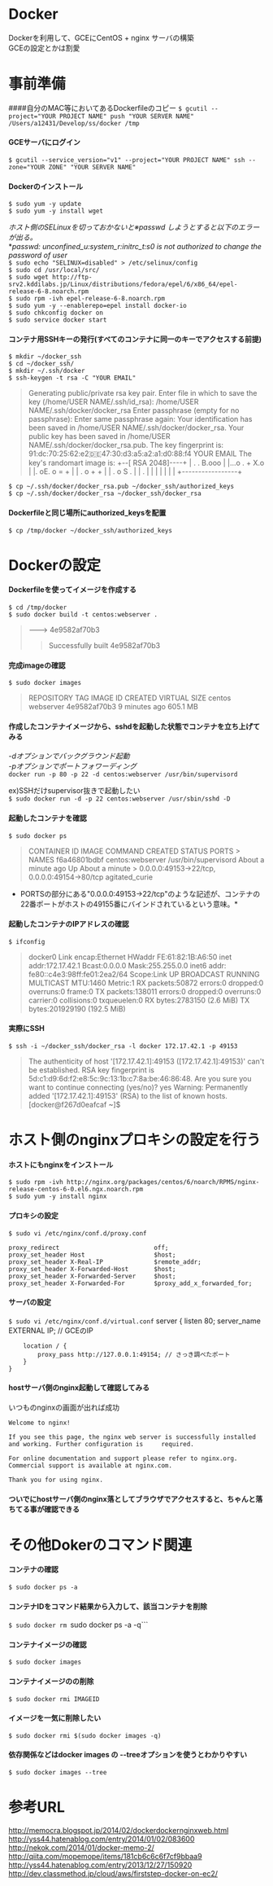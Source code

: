 Docker
======
Dockerを利用して、GCEにCentOS + nginx サーバの構築  
GCEの設定とかは割愛  

# 事前準備

####自分のMAC等においてあるDockerfileのコピー
`$ gcutil --project="YOUR PROJECT NAME" push "YOUR SERVER NAME" /Users/a12431/Develop/ss/docker /tmp`  

#### GCEサーバにログイン
`$ gcutil --service_version="v1" --project="YOUR PROJECT NAME" ssh --zone="YOUR ZONE" "YOUR SERVER NAME"`  

#### Dockerのインストール
`$ sudo yum -y update`  
`$ sudo yum -y install wget`   

*ホスト側のSELinuxを切っておかないと※passwd しようとすると以下のエラーが出る。*  
**passwd: unconfined_u:system_r:initrc_t:s0 is not authorized to change the password of user*  
`$ sudo echo "SELINUX=disabled" > /etc/selinux/config`  
`$ sudo cd /usr/local/src/`  
`$ sudo wget http://ftp-srv2.kddilabs.jp/Linux/distributions/fedora/epel/6/x86_64/epel-release-6-8.noarch.rpm`  
`$ sudo rpm -ivh epel-release-6-8.noarch.rpm`  
`$ sudo yum -y --enablerepo=epel install docker-io`  
`$ sudo chkconfig docker on`  
`$ sudo service docker start`  

#### コンテナ用SSHキーの発行(すべてのコンテナに同一のキーでアクセスする前提)
`$ mkdir ~/docker_ssh`  
`$ cd ~/docker_ssh/`  
`$ mkdir ~/.ssh/docker`  
`$ ssh-keygen -t rsa -C "YOUR EMAIL"`  

> Generating public/private rsa key pair.
> Enter file in which to save the key (/home/USER NAME/.ssh/id_rsa): /home/USER NAME/.ssh/docker/docker_rsa
> Enter passphrase (empty for no passphrase):
> Enter same passphrase again:
> Your identification has been saved in /home/USER NAME/.ssh/docker/docker_rsa.
> Your public key has been saved in /home/USER NAME/.ssh/docker/docker_rsa.pub.
> The key fingerprint is:
> 91:dc:70:25:62:e2:de:47:30:d3:a5:a2:a1:d0:88:f4 YOUR EMAIL
> The key's randomart image is:
> +--[ RSA 2048]----+
> | .    . B.ooo    |
> |...o . + X.o     |
> |. oE. o = +      |
> |   . o + +       |
> |    . o S .      |
> |         .       |
> |                 |
> |                 |
> |                 |
> +-----------------+

  
`$ cp ~/.ssh/docker/docker_rsa.pub ~/docker_ssh/authorized_keys`  
`$ cp ~/.ssh/docker/docker_rsa ~/docker_ssh/docker_rsa`  

#### Dockerfileと同じ場所にauthorized_keysを配置
`$ cp /tmp/docker ~/docker_ssh/authorized_keys`  

# Dockerの設定

#### Dockerfileを使ってイメージを作成する
`$ cd /tmp/docker`  
`$ sudo docker build -t centos:webserver .`  
> ---> 4e9582af70b3
>> Successfully built 4e9582af70b3

#### 完成imageの確認
`$ sudo docker images`  
> REPOSITORY          TAG                 IMAGE ID            CREATED             VIRTUAL SIZE
> centos              webserver           4e9582af70b3        9 minutes ago       605.1 MB

#### 作成したコンテナイメージから、sshdを起動した状態でコンテナを立ち上げてみる
*-dオプションでバックグラウンド起動*  
*-pオプションでポートフォワーディング*  
`docker run -p 80 -p 22 -d centos:webserver /usr/bin/supervisord`  
  
ex)SSHだけsupervisor抜きで起動したい  
`$ sudo docker run -d -p 22 centos:webserver /usr/sbin/sshd -D`  
  

#### 起動したコンテナを確認
`$ sudo docker ps`  
> CONTAINER ID        IMAGE               COMMAND                CREATED              STATUS              PORTS       >                                    NAMES
> f6a46801bdbf        centos:webserver    /usr/bin/supervisord   About a minute ago   Up About a minute   > 0.0.0.0:49153->22/tcp, 0.0.0.0:49154->80/tcp   agitated_curie

* PORTSの部分にある"0.0.0.0:49153->22/tcp"のような記述が、コンテナの22番ポートがホストの49155番にバインドされているという意味。*  

#### 起動したコンテナのIPアドレスの確認
`$ ifconfig`  
> docker0   Link encap:Ethernet  HWaddr FE:61:82:1B:A6:50
          inet addr:172.17.42.1  Bcast:0.0.0.0  Mask:255.255.0.0
          inet6 addr: fe80::c4e3:98ff:fe01:2ea2/64 Scope:Link
          UP BROADCAST RUNNING MULTICAST  MTU:1460  Metric:1
          RX packets:50872 errors:0 dropped:0 overruns:0 frame:0
          TX packets:138011 errors:0 dropped:0 overruns:0 carrier:0
          collisions:0 txqueuelen:0
          RX bytes:2783150 (2.6 MiB)  TX bytes:201929190 (192.5 MiB)  


#### 実際にSSH
`$ ssh -i ~/docker_ssh/docker_rsa -l docker 172.17.42.1 -p 49153`  
> The authenticity of host '[172.17.42.1]:49153 ([172.17.42.1]:49153)' can't be established.
RSA key fingerprint is 5d:c1:d9:6d:f2:e8:5c:9c:13:1b:c7:8a:be:46:86:48.
Are you sure you want to continue connecting (yes/no)? yes
Warning: Permanently added '[172.17.42.1]:49153' (RSA) to the list of known hosts.
[docker@f267d0eafcaf ~]$


# ホスト側のnginxプロキシの設定を行う  
#### ホストにもnginxをインストール  
`$ sudo rpm -ivh http://nginx.org/packages/centos/6/noarch/RPMS/nginx-release-centos-6-0.el6.ngx.noarch.rpm`  
`$ sudo yum -y install nginx`  


#### プロキシの設定
`$ sudo vi /etc/nginx/conf.d/proxy.conf`  

    proxy_redirect                          off;  
    proxy_set_header Host                   $host;  
    proxy_set_header X-Real-IP              $remote_addr;  
    proxy_set_header X-Forwarded-Host       $host;  
    proxy_set_header X-Forwarded-Server     $host;  
    proxy_set_header X-Forwarded-For        $proxy_add_x_forwarded_for;  

#### サーバの設定
`$ sudo vi /etc/nginx/conf.d/virtual.conf`
    server {
        listen 80;
        server_name EXTERNAL IP;  // GCEのIP
    
        location / {
            proxy_pass http://127.0.0.1:49154; // さっき調べたポート
        }
    }

#### hostサーバ側のnginx起動して確認してみる
いつものnginxの画面が出れば成功

    Welcome to nginx!
    
    If you see this page, the nginx web server is successfully installed and working. Further configuration is     required.
    
    For online documentation and support please refer to nginx.org.
    Commercial support is available at nginx.com.

    Thank you for using nginx.

#### ついでにhostサーバ側のnginx落としてブラウザでアクセスすると、ちゃんと落ちてる事が確認できる



  
# その他Dokerのコマンド関連

#### コンテナの確認
`$ sudo docker ps -a`  

#### コンテナIDをコマンド結果から入力して、該当コンテナを削除
`$ sudo docker rm `sudo docker ps -a -q```  

#### コンテナイメージの確認
`$ sudo docker images`  

#### コンテナイメージのの削除
`$ sudo docker rmi IMAGEID`  

#### イメージを一気に削除したい
`$ sudo docker rmi $(sudo docker images -q)`  

#### 依存関係などはdocker images の --treeオプションを使うとわかりやすい
`$ sudo docker images --tree`  

# 参考URL
<http://memocra.blogspot.jp/2014/02/dockerdockernginxweb.html>  
<http://yss44.hatenablog.com/entry/2014/01/02/083600>  
<http://nekok.com/2014/01/docker-memo-2/>  
<http://qiita.com/mopemope/items/181cb6c6c6f7cf9bbaa9>  
<http://yss44.hatenablog.com/entry/2013/12/27/150920>  
<http://dev.classmethod.jp/cloud/aws/firststep-docker-on-ec2/>  

